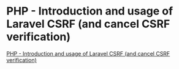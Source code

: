 # PHP - Introduction and usage of Laravel CSRF (and cancel CSRF verification)
[PHP - Introduction and usage of Laravel CSRF (and cancel CSRF verification)](https://aiwithcloud.com/2022/09/16/php___introduction_and_usage_of_laravel_csrf_and_cancel_csrf_verification/)